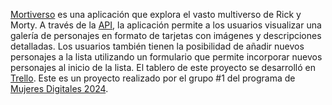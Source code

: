 [Mortiverso](https://mortiverso.netlify.app) es una aplicación que explora el vasto multiverso de Rick y Morty. A través de la [API](https://rickandmortyapi.com/api/character), la aplicación permite a los usuarios visualizar una galería de personajes en formato de tarjetas con imágenes y descripciones detalladas. 
Los usuarios también tienen la posibilidad de añadir nuevos personajes a la lista utilizando un formulario que permite incorporar nuevos personajes al inicio de la lista.
El tablero de este proyecto se desarrolló en [Trello](https://trello.com/b/EvvB9JRm/listado-y-modificacion-de-productos).
Este es un proyecto realizado por el grupo #1 del programa de [Mujeres Digitales 2024](https://es.linkedin.com/posts/organizacionkeycode_iniciamos-formación-mujeres-digitales-activity-7228805046291890179-Ahwn).
